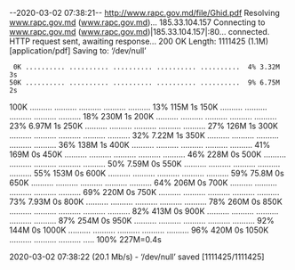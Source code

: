 --2020-03-02 07:38:21--  http://www.rapc.gov.md/file/Ghid.pdf
Resolving www.rapc.gov.md (www.rapc.gov.md)... 185.33.104.157
Connecting to www.rapc.gov.md (www.rapc.gov.md)|185.33.104.157|:80... connected.
HTTP request sent, awaiting response... 200 OK
Length: 1111425 (1.1M) [application/pdf]
Saving to: ‘/dev/null’

     0K .......... .......... .......... .......... ..........  4% 3.32M 3s
    50K .......... .......... .......... .......... ..........  9% 6.75M 2s
   100K .......... .......... .......... .......... .......... 13%  115M 1s
   150K .......... .......... .......... .......... .......... 18%  230M 1s
   200K .......... .......... .......... .......... .......... 23% 6.97M 1s
   250K .......... .......... .......... .......... .......... 27%  126M 1s
   300K .......... .......... .......... .......... .......... 32% 7.22M 1s
   350K .......... .......... .......... .......... .......... 36%  138M 1s
   400K .......... .......... .......... .......... .......... 41%  169M 0s
   450K .......... .......... .......... .......... .......... 46%  228M 0s
   500K .......... .......... .......... .......... .......... 50% 7.59M 0s
   550K .......... .......... .......... .......... .......... 55%  153M 0s
   600K .......... .......... .......... .......... .......... 59% 75.8M 0s
   650K .......... .......... .......... .......... .......... 64%  206M 0s
   700K .......... .......... .......... .......... .......... 69%  220M 0s
   750K .......... .......... .......... .......... .......... 73% 7.93M 0s
   800K .......... .......... .......... .......... .......... 78%  260M 0s
   850K .......... .......... .......... .......... .......... 82%  413M 0s
   900K .......... .......... .......... .......... .......... 87%  254M 0s
   950K .......... .......... .......... .......... .......... 92%  144M 0s
  1000K .......... .......... .......... .......... .......... 96%  420M 0s
  1050K .......... .......... .......... .....                100%  227M=0.4s

2020-03-02 07:38:22 (20.1 Mb/s) - ‘/dev/null’ saved [1111425/1111425]

